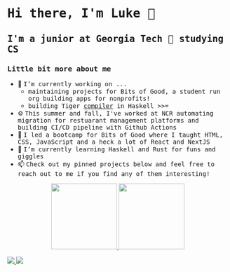 
# <samp> Hi there, I'm Luke 👋 </samp>

<!--
Thanks to @therealsharath for such awesome template
**therealsharath/therealsharath** is a ✨ _special_ ✨ repository because its `README.md` (this file) appears on your GitHub profile.

Here are some ideas to get you started:

- 🔭 I’m currently working on ...
- 🌱 I’m currently learning ...
- 👯 I’m looking to collaborate on ...
- 🤔 I’m looking for help with ...
- 💬 Ask me about ...
- 📫 How to reach me: ...
- 😄 Pronouns: ...
- ⚡ Fun fact: ...
-->
## <samp> I'm a junior at Georgia Tech 🐝 studying CS </samp>
### <samp> Little bit more about me </samp>
- 🔭 <samp>I’m currently working on ... </samp>
    - <samp> maintaining projects for Bits of Good, a student run org building apps for nonprofits! </samp>
    - <samp> building Tiger [compiler](https://github.gatech.edu/tkiang3/project1) in Haskell >>= </samp>
- ⚙️ <samp> This summer and fall, I've worked at NCR automating migration for restuarant management platforms and building CI/CD pipeline with Github Actions</samp>
- 🏫 <samp> I led a bootcamp for Bits of Good where I taught HTML, CSS, JavaScript and a heck a lot of React and NextJS</samp>
- 🌱 <samp> I’m currently learning Haskell and Rust for funs and giggles </samp>
- 📫 <samp> Check out my pinned projects below and feel free to reach out to me if you find any of them interesting! </samp>

<p align="center">
    <a href="https://github.com/therealsharath" target="_blank">
        <img height="150em" src="https://github-readme-stats-eight-theta.vercel.app/api?username=luke9kim8&show_icons=true&theme=great-gatsby&include_all_commits=true&count_private=true" />
        <img height="150em" src="https://github-readme-stats-eight-theta.vercel.app/api/top-langs/?username=luke9kim8&layout=compact&langs_count=8&theme=great-gatsby"/>
    </a>
</p>

<a href="https://www.linkedin.com/in/luke-wooseok-kim/"> <img src="https://img.shields.io/badge/-luke--wooseok--kim-0A66C2?logo=linkedin&style=flat-square"/> </a>
<a href="mailto: luke9kim8@gmail.com"> <img src="https://img.shields.io/badge/luke9kim8-D14836?&logo=gmail&logoColor=white&style=flat-square"/> </a>

